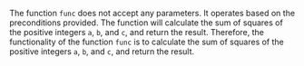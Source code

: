 The function `func` does not accept any parameters. It operates based on the preconditions provided. The function will calculate the sum of squares of the positive integers `a`, `b`, and `c`, and return the result. Therefore, the functionality of the function `func` is to calculate the sum of squares of the positive integers `a`, `b`, and `c`, and return the result.